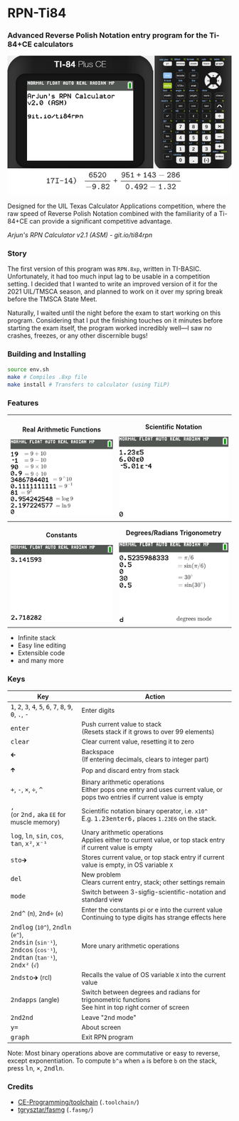 # RPN-Ti84

### Advanced Reverse Polish Notation entry program for the Ti-84+CE calculators

<p align="center"><img src=".github/demo.gif" alt="Demo GIF" /></p>

Designed for the UIL Texas Calculator Applications competition, where the raw speed of Reverse Polish Notation combined with the familiarity of a Ti-84+CE can provide a significant competitive advantage.

*Arjun's RPN Calculator v2.1 (ASM) - git.io/ti84rpn*

### Story

The first version of this program was `RPN.8xp`, written in TI-BASIC. Unfortunately, it had too much input lag to be usable in a competition setting. I decided that I wanted to write an improved version of it for the 2021 UIL/TMSCA season, and planned to work on it over my spring break before the TMSCA State Meet.

Naturally, I waited until the night before the exam to start working on this program. Considering that I put the finishing touches on it minutes before starting the exam itself, the program worked incredibly well—I saw no crashes, freezes, or any other discernible bugs!

### Building and Installing

```bash
source env.sh
make # Compiles .8xp file
make install # Transfers to calculator (using TiLP)
```

### Features

| <p align="center">**Real Arithmetic Functions**</p>![](.github/arithmetic.png) | <p align="center">**Scientific Notation**</p>![](.github/scientific.png) |
| ------------------------------------------------------------ | ------------------------------------------------------------ |
| <p align="center">**Constants**</p>![](.github/constants.png) | <p align="center">**Degrees/Radians Trigonometry**</p>![](.github/degrad.png) |

- Infinite stack
- Easy line editing
- Extensible code
- and many more

### Keys

| Key                                                          | Action                                                       |
| ------------------------------------------------------------ | ------------------------------------------------------------ |
| <kbd>1</kbd>, <kbd>2</kbd>, <kbd>3</kbd>, <kbd>4</kbd>, <kbd>5</kbd>, <kbd>6</kbd>, <kbd>7</kbd>, <kbd>8</kbd>, <kbd>9</kbd>, <kbd>0</kbd>, <kbd>.</kbd>, <kbd>-</kbd> | Enter digits                                                 |
| <kbd>enter</kbd>                                             | Push current value to stack<br />(Resets stack if it grows to over 99 elements) |
| <kbd>clear</kbd>                                             | Clear current value, resetting it to zero                    |
| <kbd>🡰</kbd>                                                 | Backspace<br />(If entering decimals, clears to integer part) |
| <kbd>🡱</kbd>                                                 | Pop and discard entry from stack                             |
| <kbd>+</kbd>, <kbd>-</kbd>, <kbd>×</kbd>, <kbd>÷</kbd>, <kbd>^</kbd> | Binary arithmetic operations<br />Either pops one entry and uses current value, or pops two entries if current value is empty |
| <kbd>,</kbd><br />(or <kbd>2nd</kbd><kbd>,</kbd> aka `EE` for muscle memory) | Scientific notation binary operator, i.e. `x10^`<br />E.g. <kbd>1.23</kbd><kbd>enter</kbd><kbd>6</kbd><kbd>,</kbd> places `1.23E6` on the stack. |
| <kbd>log</kbd>, <kbd>ln</kbd>, <kbd>sin</kbd>, <kbd>cos</kbd>, <kbd>tan</kbd>, <kbd>x²</kbd>, <kbd>x⁻¹</kbd> | Unary arithmetic operations<br />Applies either to current value, or top stack entry if current value is empty |
| <kbd>sto🡲</kbd>                                              | Stores current value, or top stack entry if current value is empty, in OS variable `X` |
| <kbd>del</kbd>                                               | New problem<br />Clears current entry, stack; other settings remain |
| <kbd>mode</kbd>                                              | Switch between 3-sigfig-scientific-notation and standard view |
| <kbd>2nd</kbd><kbd>^</kbd> (`π`), <kbd>2nd</kbd><kbd>÷</kbd> (`e`) | Enter the constants pi or e into the current value<br />Continuing to type digits has strange effects here |
| <kbd>2nd</kbd><kbd>log</kbd> (`10^`), <kbd>2nd</kbd><kbd>ln</kbd> (`e^`),<br /><kbd>2nd</kbd><kbd>sin</kbd> (`sin⁻¹`), <kbd>2nd</kbd><kbd>cos</kbd> (`cos⁻¹`),<br /><kbd>2nd</kbd><kbd>tan</kbd> (`tan⁻¹`), <kbd>2nd</kbd><kbd>x²</kbd> (`√`) | More unary arithmetic operations<br />                       |
| <kbd>2nd</kbd><kbd>sto🡲</kbd> (rcl)                          | Recalls the value of OS variable `X` into the current value  |
| <kbd>2nd</kbd><kbd>apps</kbd> (angle)                        | Switch between degrees and radians for trigonometric functions<br />See hint in top right corner of screen |
| <kbd>2nd</kbd><kbd>2nd</kbd>                                 | Leave "<kbd>2nd</kbd> mode"                                  |
| <kbd>y=</kbd>                                                | About screen                                                 |
| <kbd>graph</kbd>                                             | Exit RPN program                                             |

Note: Most binary operations above are commutative or easy to reverse, except exponentiation. To compute `b^a` when `a` is before `b` on the stack, press <kbd>ln</kbd>, <kbd>×</kbd>, <kbd>2nd</kbd><kbd>ln</kbd>.

### Credits

- [CE-Programming/toolchain](https://github.com/CE-Programming/toolchain) (`.toolchain/`)
- [tgrysztar/fasmg](https://github.com/tgrysztar/fasmg) (`.fasmg/`)
